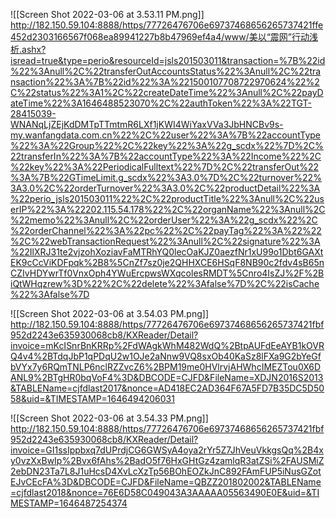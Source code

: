 ![[Screen Shot 2022-03-06 at 3.53.11 PM.png]]
http://182.150.59.104:8888/https/77726476706e69737468656265737421ffe452d2303166567f068ea89941227b8b47969ef4a4/www/美以“震网”行动浅析.ashx?isread=true&type=perio&resourceId=jsls201503011&transaction=%7B%22id%22%3Anull%2C%22transferOutAccountsStatus%22%3Anull%2C%22transaction%22%3A%7B%22id%22%3A%221500107708722970624%22%2C%22status%22%3A1%2C%22createDateTime%22%3Anull%2C%22payDateTime%22%3A1646488523070%2C%22authToken%22%3A%22TGT-28415039-WNANqLjZEjKdDMTpTTmtmR6LXf1jKWI4WiYaxVVa3JbHNCBv9s-my.wanfangdata.com.cn%22%2C%22user%22%3A%7B%22accountType%22%3A%22Group%22%2C%22key%22%3A%22g_scdx%22%7D%2C%22transferIn%22%3A%7B%22accountType%22%3A%22Income%22%2C%22key%22%3A%22PeriodicalFulltext%22%7D%2C%22transferOut%22%3A%7B%22GTimeLimit.g_scdx%22%3A3.0%7D%2C%22turnover%22%3A3.0%2C%22orderTurnover%22%3A3.0%2C%22productDetail%22%3A%22perio_jsls201503011%22%2C%22productTitle%22%3Anull%2C%22userIP%22%3A%22202.115.54.178%22%2C%22organName%22%3Anull%2C%22memo%22%3Anull%2C%22orderUser%22%3A%22g_scdx%22%2C%22orderChannel%22%3A%22pc%22%2C%22payTag%22%3A%22%22%2C%22webTransactionRequest%22%3Anull%2C%22signature%22%3A%22IlXRJ31te2vjzohXoziavFaMTRhYQ0lecOaKJZ0aezfNr1xU99o1Dbt6GAXtEK9cCcViKDFpqk%2B8%5CnZf7sz0je2QHHXCE6HSqF8NB90c2fdv4sB65nCZIvHDYwrTf0VnxOph4YWuErcpwsWXqcolesRMDT%5Cnro4IsZJ%2F%2BiQtWHqzrew%3D%22%2C%22delete%22%3Afalse%7D%2C%22isCache%22%3Afalse%7D




![[Screen Shot 2022-03-06 at 3.54.03 PM.png]]
http://182.150.59.104:8888/https/77726476706e69737468656265737421fbf952d2243e635930068cb8/KXReader/Detail?invoice=mKcISnrBnKRRp%2FdWAgkWhM482WdQ%2BtpAUFdEeAYB1kOVRQ4v4%2BTdqJbP1qPDqU2w1OJe2aNnw9VQ8sxOb40KaSz8lFXa9G2bYeGfbVYx7y6RQmTNLP6nclRZZvcZ6%2BPM19me0HVlrvjAHWhcIMEZTou0X6DANL9%2BTgHR0bqVoF4%3D&DBCODE=CJFD&FileName=XDJN2016S2013&TABLEName=cjfdlast2017&nonce=AD418EC2AD364F67A5FD7B35DC5D5058&uid=&TIMESTAMP=1646494206031


![[Screen Shot 2022-03-06 at 3.54.33 PM.png]]
http://182.150.59.104:8888/https/77726476706e69737468656265737421fbf952d2243e635930068cb8/KXReader/Detail?invoice=GI1ssIppbxq7dUPrdjCG6GWSyA4oya2rYr5Z7JhVeuVkkgsQq%2B4xy0vzXxBwIp%2Bvx6fAhs%2BadO5f76HxGHtGz4zamlqR3atZSi%2FAUSMiZ2ebDN23Ta7L8J1uHcsD4XvLcXzTp56BOhEOZkJnC892FAmFUP5iNusGZotEJvCEcFA%3D&DBCODE=CJFD&FileName=QBZZ201802002&TABLEName=cjfdlast2018&nonce=76E6D58C049043A3AAAAA05563490E0E&uid=&TIMESTAMP=1646487254374